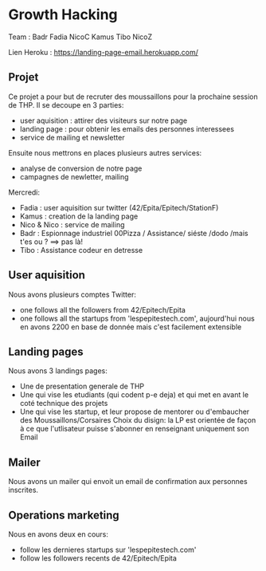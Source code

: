 # Growth Hacking

Team : Badr Fadia NicoC Kamus Tibo NicoZ

Lien Heroku : https://landing-page-email.herokuapp.com/ 

## Projet

Ce projet a pour but de recruter des moussaillons pour la prochaine session de THP.
Il se decoupe en 3 parties:
  - user aquisition : attirer des visiteurs sur notre page
  - landing page : pour obtenir les emails des personnes interessees
  - service de mailing et newsletter
  
Ensuite nous mettrons en places plusieurs autres services:
 - analyse de conversion de notre page
 - campagnes de newletter, mailing

Mercredi:
  - Fadia : user aquisition sur twitter (42/Epita/Epitech/StationF)
  - Kamus : creation de la landing page
  - Nico & Nico : service de mailing
  - Badr : Espionnage industriel 00Pizza / Assistance/ siéste /dodo /mais t'es ou ? ==> pas là!
  - Tibo : Assistance codeur en detresse

## User aquisition

Nous avons plusieurs comptes Twitter:
  - one follows all the followers from 42/Epitech/Epita
  - one follows all the startups from 'lespepitestech.com', aujourd'hui nous en avons 2200 en base de donnée mais c'est facilement extensible

## Landing pages


Nous avons 3 landings pages:
  - Une de presentation generale de THP
  - Une qui vise les etudiants (qui codent p-e deja) et qui met en avant le coté technique des projets
  - Une qui vise les startup, et leur propose de mentorer ou d'embaucher des Moussaillons/Corsaires
 Choix du disign: la LP est orientée de façon à ce que l'utlisateur puisse s'abonner en renseignant uniquement son Email
## Mailer

Nous avons un mailer qui envoit un email de confirmation aux personnes inscrites.

## Operations marketing

Nous en avons deux en cours:
  - follow les dernieres startups sur 'lespepitestech.com'
  - follow les followers recents de 42/Epitech/Epita
